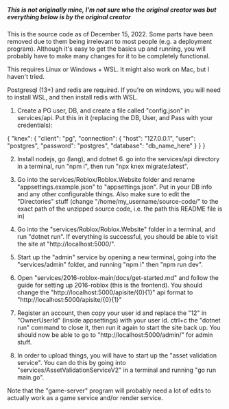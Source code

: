 ##### This is not originally mine, I'm not sure who the original creator was but everything below is by the original creator

This is the source code as of December 15, 2022. Some parts have been removed due to them being irrelevant to most people (e.g. a deployment program). Although it's easy to get the basics up and running, you will probably have to make many changes for it to be completely functional.

This requires Linux or Windows + WSL. It might also work on Mac, but I haven't tried.

Postgresql (13+) and redis are required. If you're on windows, you will need to install WSL, and then install redis with WSL.

1. Create a PG user, DB, and create a file called "config.json" in services/api. Put this in it (replacing the DB, User, and Pass with your credentials):

{
    "knex": {
	"client": "pg",
        "connection": {
        "host": "127.0.0.1",
        "user": "postgres",
        "password": "postgres",
        "database": "db_name_here"
        }
    }
}

2. Install nodejs, go (lang), and dotnet 6. go into the services/api directory in a terminal, run "npm i", then run "npx knex migrate:latest".

3. Go into the services/Roblox/Roblox.Website folder and rename "appsettings.example.json" to "appsettings.json". Put in your DB info and any other configurable things. Also make sure to edit the "Directories" stuff (change "/home/my_username/source-code/" to the exact path of the unzipped source code, i.e. the path this README file is in)

4. Go into the "services/Roblox/Roblox.Website" folder in a terminal, and run "dotnet run". If everything is successful, you should be able to visit the site at "http://localhost:5000/".

5. Start up the "admin" service by opening a new terminal, going into the "services/admin" folder, and running "npm i" then "npm run dev".

6. Open "services/2016-roblox-main/docs/get-started.md" and follow the guide for setting up 2016-roblox (this is the frontend). You should change the "http://localhost:5000/apisite/{0}{1}" api format to "http://localhost:5000/apisite/{0}{1}"

7. Register an account, then copy your user id and replace the "12" in "OwnerUserId" (inside appsettings) with your user id. ctrl+c the "dotnet run" command to close it, then run it again to start the site back up. You should now be able to go to "http://localhost:5000/admin/" for admin stuff.

8. In order to upload things, you will have to start up the "asset validation service". You can do this by going into "services/AssetValidationServiceV2" in a terminal and running "go run main.go".

Note that the "game-server" program will probably need a lot of edits to actually work as a game service and/or render service.
